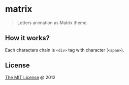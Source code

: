 # matrix

> Letters animation as Matrix theme.

## How it works?

Each characters chain is `<div>` tag with character (`<span>`).

## License

[The MIT License](http://piecioshka.mit-license.org) @ 2012
